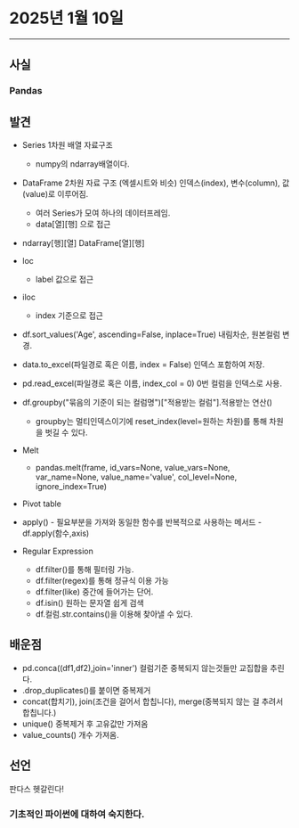 # 2025년 1월 10일
---
## 사실
### Pandas

## 발견
- Series 1차원 배열 자료구조
  - numpy의 ndarray배열이다.
- DataFrame 2차원 자료 구조 (엑셀시트와 비슷) 인덱스(index), 변수(column), 값(value)로 이루어짐.
  - 여러 Series가 모여 하나의 데이터프레임.
  - data[열][행] 으로 접근
- ndarray[행][열]  DataFrame[열][행]
- loc
  - label 값으로 접근
- iloc
  - index 기준으로 접근
- df.sort_values('Age', ascending=False, inplace=True) 내림차순, 원본컬럼 변경.
- data.to_excel(파일경로 혹은 이름, index = False) 인덱스 포함하여 저장.
- pd.read_excel(파일경로 혹은 이름, index_col = 0) 0번 컬럼을 인덱스로 사용.

- df.groupby("묶음의 기준이 되는 컬럼명")["적용받는 컬럼"].적용받는 연산()
  - groupby는 멀티인덱스이기에 reset_index(level=원하는 차원)를 통해 차원을 벗길 수 있다.

- Melt
  - pandas.melt(frame, id_vars=None, value_vars=None, var_name=None, value_name='value', col_level=None, ignore_index=True)
 
- Pivot table
- apply() - 필요부분을 가져와 동일한 함수를 반복적으로 사용하는 메서드
  -df.apply(함수,axis)

- Regular Expression
  - df.filter()를 통해 필터링 가능.
  - df.filter(regex)를 통해 정규식 이용 가능
  - df.filter(like) 중간에 들어가는 단어.
  - df.isin() 원하는 문자열 쉽게 검색
  - df.컬럼.str.contains()을 이용해 찾아낼 수 있다.
## 배운점
- pd.conca((df1,df2),join='inner') 컬럼기준 중복되지 않는것들만 교집합을 추린다. 
- .drop_duplicates()를 붙이면 중복제거
- concat(합치기), join(조건을 걸어서 합칩니다), merge(중복되지 않는 걸 추려서 합칩니다.)
- unique() 중복제거 후 고유값만 가져옴
- value_counts() 개수 가져옴.

## 선언
판다스 헷갈린다!

### 기초적인 파이썬에 대하여 숙지한다.

